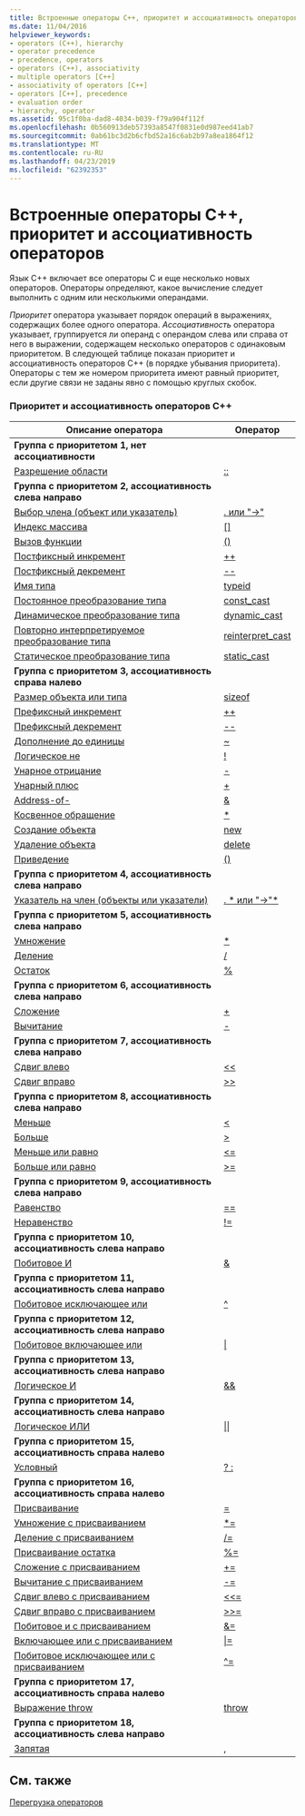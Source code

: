 ```yaml
---
title: Встроенные операторы C++, приоритет и ассоциативность операторов
ms.date: 11/04/2016
helpviewer_keywords:
- operators (C++), hierarchy
- operator precedence
- precedence, operators
- operators (C++), associativity
- multiple operators [C++]
- associativity of operators [C++]
- operators [C++], precedence
- evaluation order
- hierarchy, operator
ms.assetid: 95c1f0ba-dad8-4034-b039-f79a904f112f
ms.openlocfilehash: 0b560913deb57393a8547f0831e0d987eed41ab7
ms.sourcegitcommit: 0ab61bc3d2b6cfbd52a16c6ab2b97a8ea1864f12
ms.translationtype: MT
ms.contentlocale: ru-RU
ms.lasthandoff: 04/23/2019
ms.locfileid: "62392353"
---
```

# <a name="c-built-in-operators-precedence-and-associativity"></a>Встроенные операторы C++, приоритет и ассоциативность операторов

Язык C++ включает все операторы C и еще несколько новых операторов. Операторы определяют, какое вычисление следует выполнить с одним или несколькими операндами.

*Приоритет* оператора указывает порядок операций в выражениях, содержащих более одного оператора. *Ассоциативность* оператора указывает, группируется ли операнд с операндом слева или справа от него в выражении, содержащем несколько операторов с одинаковым приоритетом. В следующей таблице показан приоритет и ассоциативность операторов C++ (в порядке убывания приоритета). Операторы с тем же номером приоритета имеют равный приоритет, если другие связи не заданы явно с помощью круглых скобок.

### <a name="c-operator-precedence-and-associativity"></a>Приоритет и ассоциативность операторов C++

|Описание оператора|Оператор|
|--------------------------|--------------|
|**Группа с приоритетом 1, нет ассоциативности**|
|[Разрешение области](../cpp/scope-resolution-operator.md)|[::](../cpp/scope-resolution-operator.md)|
|**Группа с приоритетом 2, ассоциативность слева направо**|
|[Выбор члена (объект или указатель)](../cpp/member-access-operators-dot-and.md)|[. или "->"](../cpp/member-access-operators-dot-and.md)|
|[Индекс массива](../cpp/subscript-operator.md)|[&#91;&#93;](../cpp/subscript-operator.md)|
|[Вызов функции](../cpp/function-call-operator-parens.md)|[()](../cpp/function-call-operator-parens.md)|
|[Постфиксный инкремент](../cpp/postfix-increment-and-decrement-operators-increment-and-decrement.md)|[++](../cpp/postfix-increment-and-decrement-operators-increment-and-decrement.md)|
|[Постфиксный декремент](../cpp/postfix-increment-and-decrement-operators-increment-and-decrement.md)|[--](../cpp/postfix-increment-and-decrement-operators-increment-and-decrement.md)|
|[Имя типа](../cpp/typeid-operator.md)|[typeid](../cpp/typeid-operator.md)|
|[Постоянное преобразование типа](../cpp/const-cast-operator.md)|[const_cast](../cpp/const-cast-operator.md)|
|[Динамическое преобразование типа](../cpp/dynamic-cast-operator.md)|[dynamic_cast](../cpp/dynamic-cast-operator.md)|
|[Повторно интерпретируемое преобразование типа](../cpp/reinterpret-cast-operator.md)|[reinterpret_cast](../cpp/reinterpret-cast-operator.md)|
|[Статическое преобразование типа](../cpp/static-cast-operator.md)|[static_cast](../cpp/static-cast-operator.md)|
|**Группа с приоритетом 3, ассоциативность справа налево**|
|[Размер объекта или типа](../cpp/sizeof-operator.md)|[sizeof](../cpp/sizeof-operator.md)|
|[Префиксный инкремент](../cpp/prefix-increment-and-decrement-operators-increment-and-decrement.md)|[++](../cpp/prefix-increment-and-decrement-operators-increment-and-decrement.md)|
|[Префиксный декремент](../cpp/prefix-increment-and-decrement-operators-increment-and-decrement.md)|[--](../cpp/prefix-increment-and-decrement-operators-increment-and-decrement.md)|
|[Дополнение до единицы](../cpp/one-s-complement-operator-tilde.md)|[~](../cpp/one-s-complement-operator-tilde.md)|
|[Логическое не](../cpp/logical-negation-operator-exclpt.md)|[\!](../cpp/logical-negation-operator-exclpt.md)|
|[Унарное отрицание](../cpp/unary-plus-and-negation-operators-plus-and.md)|[-](../cpp/unary-plus-and-negation-operators-plus-and.md)|
|[Унарный плюс](../cpp/unary-plus-and-negation-operators-plus-and.md)|[+](../cpp/unary-plus-and-negation-operators-plus-and.md)|
|[Address-of-](../cpp/address-of-operator-amp.md)|[&amp;](../cpp/address-of-operator-amp.md)|
|[Косвенное обращение](../cpp/indirection-operator-star.md)|[&#42;](../cpp/indirection-operator-star.md)|
|[Создание объекта](../cpp/new-operator-cpp.md)|[new](../cpp/new-operator-cpp.md)|
|[Удаление объекта](../cpp/delete-operator-cpp.md)|[delete](../cpp/delete-operator-cpp.md)|
|[Приведение](../cpp/cast-operator-parens.md)|[()](../cpp/cast-operator-parens.md)|
|**Группа с приоритетом 4, ассоциативность слева направо**|
|[Указатель на член (объекты или указатели)](../cpp/pointer-to-member-operators-dot-star-and-star.md)|[. &#42; или "->"&#42;](../cpp/pointer-to-member-operators-dot-star-and-star.md)|
|**Группа с приоритетом 5, ассоциативность слева направо**|
|[Умножение](../cpp/multiplicative-operators-and-the-modulus-operator.md)|[&#42;](../cpp/multiplicative-operators-and-the-modulus-operator.md)|
|[Деление](../cpp/multiplicative-operators-and-the-modulus-operator.md)|[/](../cpp/multiplicative-operators-and-the-modulus-operator.md)|
|[Остаток](../cpp/multiplicative-operators-and-the-modulus-operator.md)|[%](../cpp/multiplicative-operators-and-the-modulus-operator.md)|
|**Группа с приоритетом 6, ассоциативность слева направо**|
|[Сложение](../cpp/additive-operators-plus-and.md)|[+](../cpp/additive-operators-plus-and.md)|
|[Вычитание](../cpp/additive-operators-plus-and.md)|[-](../cpp/additive-operators-plus-and.md)|
|**Группа с приоритетом 7, ассоциативность слева направо**|
|[Сдвиг влево](../cpp/left-shift-and-right-shift-operators-input-and-output.md)|[<<](../cpp/left-shift-and-right-shift-operators-input-and-output.md)|
|[Сдвиг вправо](../cpp/left-shift-and-right-shift-operators-input-and-output.md)|[>>](../cpp/left-shift-and-right-shift-operators-input-and-output.md)|
|**Группа с приоритетом 8, ассоциативность слева направо**|
|[Меньше](../cpp/relational-operators-equal-and-equal.md)|[<](../cpp/relational-operators-equal-and-equal.md)|
|[Больше](../cpp/relational-operators-equal-and-equal.md)|[>](../cpp/relational-operators-equal-and-equal.md)|
|[Меньше или равно](../cpp/relational-operators-equal-and-equal.md)|[<=](../cpp/relational-operators-equal-and-equal.md)|
|[Больше или равно](../cpp/relational-operators-equal-and-equal.md)|[>=](../cpp/relational-operators-equal-and-equal.md)|
|**Группа с приоритетом 9, ассоциативность слева направо**|
|[Равенство](../cpp/equality-operators-equal-equal-and-exclpt-equal.md)|[==](../cpp/equality-operators-equal-equal-and-exclpt-equal.md)|
|[Неравенство](../cpp/equality-operators-equal-equal-and-exclpt-equal.md)|[\!=](../cpp/equality-operators-equal-equal-and-exclpt-equal.md)|
|**Группа с приоритетом 10, ассоциативность слева направо**|
|[Побитовое И](../cpp/bitwise-and-operator-amp.md)|[&amp;](../cpp/bitwise-and-operator-amp.md)|
|**Группа с приоритетом 11, ассоциативность слева направо**|
|[Побитовое исключающее или](../cpp/bitwise-exclusive-or-operator-hat.md)|[^](../cpp/bitwise-exclusive-or-operator-hat.md)|
|**Группа с приоритетом 12, ассоциативность слева направо**|
|[Побитовое включающее или](../cpp/bitwise-inclusive-or-operator-pipe.md)|[&#124;](../cpp/bitwise-inclusive-or-operator-pipe.md)|
|**Группа с приоритетом 13, ассоциативность слева направо**|
|[Логическое И](../cpp/logical-and-operator-amp-amp.md)|[&amp;&amp;](../cpp/logical-and-operator-amp-amp.md)|
|**Группа с приоритетом 14, ассоциативность слева направо**|
|[Логическое ИЛИ](../cpp/logical-or-operator-pipe-pipe.md)|[&#124;&#124;](../cpp/logical-or-operator-pipe-pipe.md)|
|**Группа с приоритетом 15, ассоциативность справа налево**|
|[Условный](../cpp/conditional-operator-q.md)|[? :](../cpp/conditional-operator-q.md)|
|**Группа с приоритетом 16, ассоциативность справа налево**|
|[Присваивание](../cpp/assignment-operators.md)|[=](../cpp/assignment-operators.md)|
|[Умножение с присваиванием](../cpp/assignment-operators.md)|[&#42;=](../cpp/assignment-operators.md)|
|[Деление с присваиванием](../cpp/assignment-operators.md)|[/=](../cpp/assignment-operators.md)|
|[Присваивание остатка](../cpp/assignment-operators.md)|[%=](../cpp/assignment-operators.md)|
|[Сложение с присваиванием](../cpp/assignment-operators.md)|[+=](../cpp/assignment-operators.md)|
|[Вычитание с присваиванием](../cpp/assignment-operators.md)|[-=](../cpp/assignment-operators.md)|
|[Сдвиг влево с присваиванием](../cpp/assignment-operators.md)|[<<=](../cpp/assignment-operators.md)|
|[Сдвиг вправо с присваиванием](../cpp/assignment-operators.md)|[>>=](../cpp/assignment-operators.md)|
|[Побитовое и с присваиванием](../cpp/assignment-operators.md)|[&amp;=](../cpp/assignment-operators.md)|
|[Включающее или с присваиванием](../cpp/assignment-operators.md)|[&#124;=](../cpp/assignment-operators.md)|
|[Побитовое исключающее или с присваиванием](../cpp/assignment-operators.md)|[^=](../cpp/assignment-operators.md)|
|**Группа с приоритетом 17, ассоциативность справа налево**|
|[Выражение throw](../cpp/try-throw-and-catch-statements-cpp.md)|[throw](../cpp/try-throw-and-catch-statements-cpp.md)|
|**Группа с приоритетом 18, ассоциативность слева направо**|
|[Запятая](../cpp/comma-operator.md)|[,](../cpp/comma-operator.md)|

## <a name="see-also"></a>См. также

[Перегрузка операторов](operator-overloading.md)
